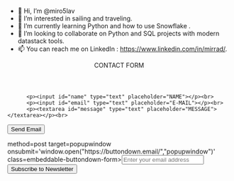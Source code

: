 
- 👋 Hi, I’m @miro5lav
- 👀 I’m interested in sailing and traveling.
- 🌱 I’m currently learning Python and how to use Snowflake .
- 💞️ I’m looking to collaborate on Python and SQL projects with modern datastack tools.
- 📫 You can reach me on LinkedIn : https://www.linkedin.com/in/mirrad/.

<!---
miro5lav/miro5lav is a ✨ special ✨ repository because its `README.md` (this file) appears on your GitHub profile.
You can click the Preview link to take a look at your changes.
--->
<header>CONTACT FORM</header>

<form id="form" class="topBefore" method="post" action="mailto:mirrad@10g.pl">
		
		  <p><input id="name" type="text" placeholder="NAME"></p><br>
		  <p><input id="email" type="text" placeholder="E-MAIL"></p><br>
		  <p><textarea id="message" type="text" placeholder="MESSAGE"></textarea></p><br>
  <input id="submit" type="submit" value="Send Email">
  
</form>

<form action=https://buttondown.email/api/emails/embed-subscribe/<my-new_account> method=post target=popupwindow onsubmit='window.open("https://buttondown.email/<my-new_account>","popupwindow")' 
class=embeddable-buttondown-form><input type=email required name=email placeholder="Enter your email address" id=bd-email>
<input type=hidden value=1 name=embed><input type=submit value="Subscribe to Newsletter">
</form> 
<!-- -->

